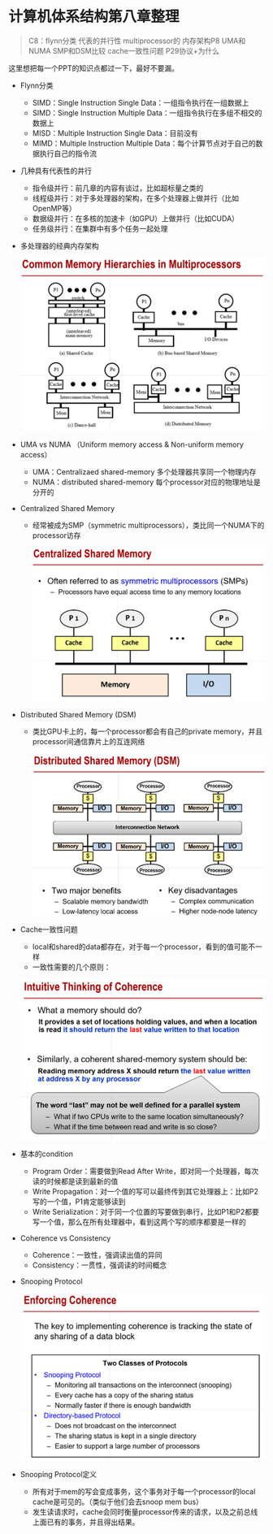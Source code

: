 # 计算机体系结构第八章整理

> C8：flynn分类 代表的并行性 multiprocessor的 内存架构P8 UMA和NUMA SMP和DSM比较 cache一致性问题 P29协议+为什么

这里想把每一个PPT的知识点都过一下，最好不要漏。

- Flynn分类

  - SIMD：Single Instruction Single Data：一组指令执行在一组数据上
  - SIMD：Single Instruction Multiple Data：一组指令执行在多组不相交的数据上
  - MISD：Multiple Instruction Single Data：目前没有
  - MIMD：Multiple Instruction Multiple Data：每个计算节点对于自己的数据执行自己的指令流

- 几种具有代表性的并行

  - 指令级并行：前几章的内容有谈过，比如超标量之类的
  - 线程级并行：对于多处理器的架构，在多个处理器上做并行（比如OpenMP等）
  - 数据级并行：在多核的加速卡（如GPU）上做并行（比如CUDA）
  - 任务级并行：在集群中有多个任务一起处理

- 多处理器的经典内存架构

  ![image-20231223142057829](pics/8-1.jpg)

- UMA vs NUMA （Uniform memory access & Non-uniform memory access）

  - UMA：Centralizaed shared-memory 多个处理器共享同一个物理内存
  - NUMA：distributed shared-memory 每个processor对应的物理地址是分开的
  
- Centralized Shared Memory

  - 经常被成为SMP（symmetric multiprocessors），类比同一个NUMA下的processor访存

    ![image-20231223143457047](pics/8-2.jpg)

- Distributed Shared Memory (DSM)

  - 类比GPU卡上的，每一个processor都会有自己的private memory，并且processor间通信靠片上的互连网络

    ![image-20231223143726065](pics/8-3.jpg)

- Cache一致性问题
  
  - local和shared的data都存在，对于每一个processor，看到的值可能不一样
  - 一致性需要的几个原则：
  
  ![image-20231223144239902](pics/8-4.jpg)

- 基本的condition

  - Program Order：需要做到Read After Write，即对同一个处理器，每次读的时候都是读到最新的值
  - Write Propagation：对一个值的写可以最终传到其它处理器上：比如P2写的一个值，P1肯定能够读到
  - Write Serialization：对于同一个位置的写要做到串行，比如P1和P2都要写一个值，那么在所有处理器中，看到这两个写的顺序都要是一样的

- Coherence vs Consistency

  - Coherence：一致性，强调读出值的异同
  - Consistency：一贯性，强调读的时间概念

- Snooping Protocol

  ![image-20231223144915417](pics/8-5.jpg)

- Snooping Protocol定义

  - 所有对于mem的写会变成事务，这个事务对于每一个processor的local cache是可见的。（类似于他们会去snoop mem bus）
  - 发生读请求时，cache会同时衡量processor传来的请求，以及之前总线上面已有的事务，并且得出结果。

  

  

  

  

